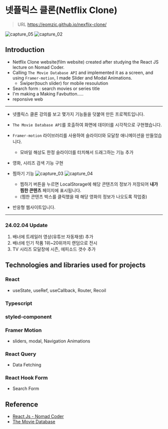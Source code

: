 # 넷플릭스 클론(Netflix Clone)
>URL https://eomzic.github.io/nexflix-clone/

![capture_05](https://user-images.githubusercontent.com/55690712/161437081-dfdfb018-49e8-439d-89e7-170e3609e665.PNG)
![capture_02](https://user-images.githubusercontent.com/55690712/159265664-e7b7c43b-61b3-4308-b3dc-76c774d62759.PNG)
## Introduction
* Netflix Clone website(film website) created after studying the React JS lecture on Nomad Coder.
* Calling `The Movie Database API` and implemented it as a screen,
and using `Framer-motion`, I made Slider and Modal Animations.
  * Swiper(touch slider) for mobile resoulution
* Search form : search movies or series title
* I'm making a Making Favbutton.....
* reponsive web

* * * *
* 넷플릭스 클론 강의를 보고 몇가지 기능들을 덧붙여 만든 프로젝트입니다.
* `The Movie Database API`를 호출하여 화면에 데이터를 시각적으로 구현했습니다.
* `Framer-motion` 라이브러리를 사용하여 슬라이더와 모달창 애니메이션을 만들었습니다.
  
  * 모바일 해상도 한정 슬라이더를 터치해서 드래그하는 기능 추가
* 영화, 시리즈 검색 기능 구현
  
* 찜하기 기능
  ![capture_03](https://user-images.githubusercontent.com/55690712/160715698-357192d2-35c1-4790-90d3-5c274e4974fe.PNG)
  ![capture_04](https://user-images.githubusercontent.com/55690712/160715822-9d9d5d11-7ea3-42a9-a819-c6ada557c91a.PNG)
  * 찜하기 버튼을 누르면 LocalStorage에 해당 콘텐츠의 정보가 저장되어 **내가 찜한 콘텐츠** 페이지에 표시됩니다.
  * (찜한 콘텐츠 박스를 클릭했을 때 해당 영화의 정보가 나오도록 작업중)
* 반응형 웹사이트입니다.
***
### 24.02.04 Update
1. 배너에 트레일러 영상(유튜브 자동재생) 추가
2. 배너에 인기 작품 1위~20위까지 랜덤으로 전시
3. TV 시리즈 모달창에 시즌, 에피소드 갯수 추가

## Technologies and libraries used for projects
### React
* useState, useRef, useCallback, Router, Recoil
### Typescript
### styled-component
### Framer Motion
* sliders, modal, Navigation Animations
### React Query
* Data Fetching
### React Hook Form
* Search Form 
  

## Reference
* [React Js - Nomad Coder](https://nomadcoders.co/react-masterclass#intro)
* [The Movie Database](https://www.themoviedb.org/)
